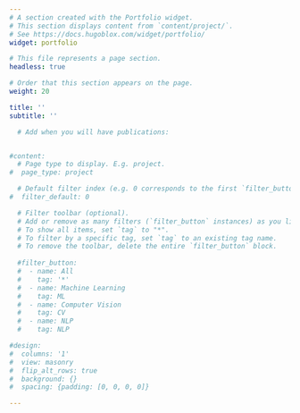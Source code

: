 ```yaml
---
# A section created with the Portfolio widget.
# This section displays content from `content/project/`.
# See https://docs.hugoblox.com/widget/portfolio/
widget: portfolio

# This file represents a page section.
headless: true

# Order that this section appears on the page.
weight: 20

title: ''
subtitle: ''

  # Add when you will have publications:


#content:
  # Page type to display. E.g. project.
#  page_type: project

  # Default filter index (e.g. 0 corresponds to the first `filter_button` instance below).
#  filter_default: 0

  # Filter toolbar (optional).
  # Add or remove as many filters (`filter_button` instances) as you like.
  # To show all items, set `tag` to "*".
  # To filter by a specific tag, set `tag` to an existing tag name.
  # To remove the toolbar, delete the entire `filter_button` block.
  
  #filter_button:
  #  - name: All
  #    tag: '*'
  #  - name: Machine Learning
  #    tag: ML
  #  - name: Computer Vision
  #    tag: CV
  #  - name: NLP
  #    tag: NLP

#design:
#  columns: '1'
#  view: masonry
#  flip_alt_rows: true
#  background: {}
#  spacing: {padding: [0, 0, 0, 0]}

---
```

